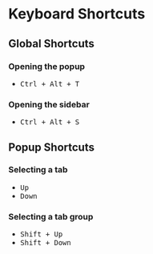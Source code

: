 # Keyboard Shortcuts

## Global Shortcuts

### Opening the popup

- <kbd> Ctrl + Alt + T </kbd>

### Opening the sidebar

- <kbd> Ctrl + Alt + S </kbd>

## Popup Shortcuts

### Selecting a tab

- <kbd> Up </kbd>
- <kbd> Down </kbd>

### Selecting a tab group

- <kbd> Shift + Up </kbd>
- <kbd> Shift + Down </kbd>

